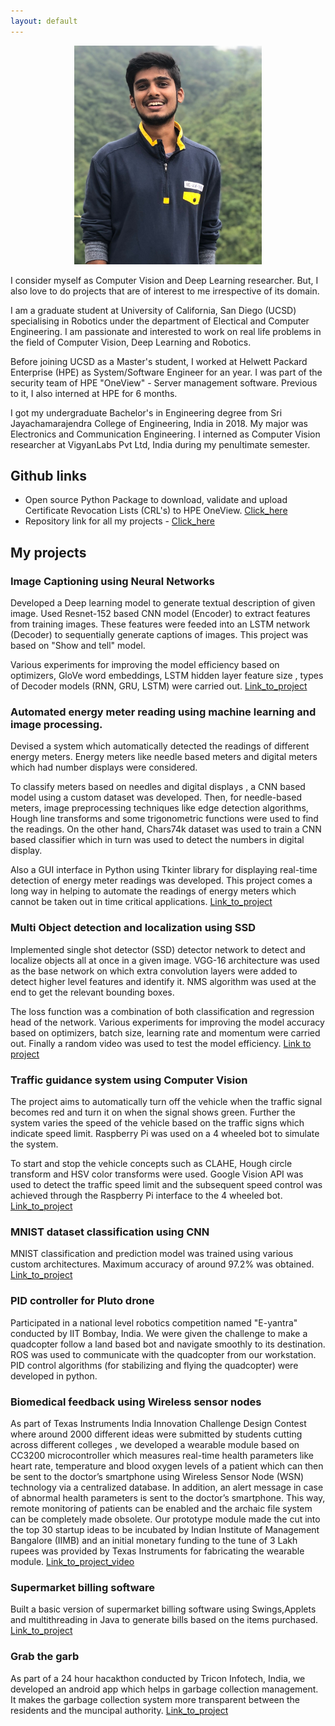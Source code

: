 ```yaml
---
layout: default
---
```


<p align="center">
<img src="profile_pic.png" title="profile_pic" width="300" height="350"/>
</p>

I consider myself as Computer Vision and Deep Learning researcher. But, I also love to do projects that are of interest to me irrespective of its domain.  

I am a graduate student at University of California, San Diego (UCSD) specialising in Robotics under the department of Electical and Computer Engineering. I am passionate and interested to work on real life problems in the field of Computer Vision, Deep Learning and Robotics.

Before joining UCSD as a Master's student, I worked at Helwett Packard Enterprise (HPE) as System/Software Engineer for an year. I was part of the security team of HPE "OneView" - Server management software. Previous to it, I also interned at HPE for 6 months. 

I got my undergraduate Bachelor's in Engineering degree from Sri Jayachamarajendra College of Engineering, India in 2018. My major was Electronics and Communication Engineering. I interned as Computer Vision researcher at VigyanLabs Pvt Ltd, India during my penultimate semester.

## Github links
* Open source Python Package to download, validate and upload Certificate Revocation Lists (CRL's) to HPE OneView. [Click_here](https://github.com/HewlettPackard/oneview-python-samples/tree/master/crl_helper)
* Repository link for all my projects - [Click_here](https://github.com/sushruthn96)

## My projects
### Image Captioning using Neural Networks
Developed a Deep learning model to generate textual description of given image. Used Resnet-152 based CNN model (Encoder) to extract features from training images. These features were feeded into an LSTM network (Decoder) to sequentially generate captions of images. This project was based on "Show and tell" model.

Various experiments for improving the model efficiency based on optimizers, GloVe word embeddings, LSTM hidden layer feature size , types of Decoder models (RNN, GRU, LSTM) were carried out. [Link_to_project](https://github.com/sushruthn96/Image_Captioning_ML_IP)

### Automated energy meter reading using machine learning and image processing.
Devised a system which automatically detected the readings of different energy meters. Energy meters like needle based meters and digital meters which had number displays were considered.

To classify meters based on needles and digital displays , a CNN based model  using a custom dataset was developed. Then, for needle-based meters, image preprocessing techniques like edge detection algorithms, Hough line transforms and some trigonometric functions were used to find the readings. On the other hand, Chars74k dataset was used to train a CNN based classifier which in turn was used to detect the numbers in digital display.

Also a GUI interface in Python using Tkinter library for displaying real-time detection of energy meter readings was developed. This project comes a long way in helping to automate the readings of energy meters which cannot be taken out in time critical applications. [Link_to_project](https://github.com/sushruthn96/AMR-with-CV)

### Multi Object detection and localization using SSD
Implemented single shot detector (SSD) detector network to detect and localize objects all at once in a given image. VGG-16 architecture was used as the base network on which extra convolution layers were added to detect higher level features and identify it. NMS algorithm was used at the end to get the relevant bounding boxes.

The loss function was a combination of both classification and regression head of the network. Various experiments for improving the model accuracy based on optimizers, batch size, learning rate and momentum were carried out. Finally a random video was used to test the model efficiency. 
[Link to project](https://github.com/sushruthn96/multi_obj_detection_ssd) 

### Traffic guidance system using Computer Vision
The project aims to automatically turn off the vehicle when the traffic signal becomes red and turn it on when the signal shows green. Further the system varies the speed of the vehicle based on the traffic signs which indicate speed limit. Raspberry Pi was used on a 4 wheeled bot to simulate the system.

To start and stop the vehicle concepts such as CLAHE, Hough circle transform and HSV color transforms were used. Google Vision API was used to detect the traffic speed limit and the subsequent speed control was achieved through the Raspberry Pi interface to the 4 wheeled bot. [Link_to_project](https://github.com/sushruthn96/Automated_Traffic_Guidance_System)

### MNIST dataset classification using CNN
MNIST classification and prediction model was trained using various custom architectures. Maximum accuracy of around 97.2% was obtained. [Link_to_project](https://github.com/sushruthn96/Digit_classification_using_CNN)

###  PID controller for Pluto drone
Participated in a national level robotics competition named "E-yantra" conducted by IIT Bombay, India. We were given the challenge to make a quadcopter follow a land based bot and navigate smoothly to its destination. ROS was used to communicate with the quadcopter from our workstation. PID control algorithms (for stabilizing and flying the quadcopter) were developed in python.

### Biomedical feedback using Wireless sensor nodes
As part of Texas Instruments India Innovation Challenge Design Contest where around 2000 different ideas were submitted by students cutting across different colleges , we developed a wearable module based on CC3200 microcontroller which measures real-time health parameters like heart rate, temperature and blood oxygen levels of a patient which can then be sent to the doctor’s smartphone using Wireless Sensor Node (WSN) technology via a centralized database. In addition, an alert message in case of abnormal health parameters is sent to the doctor’s smartphone. This way, remote monitoring of patients can be enabled and the archaic file system can be completely made obsolete. Our prototype module made the cut into the top 30 startup ideas to be incubated by Indian Institute of Management Bangalore (IIMB) and an initial monetary funding to the tune of 3 Lakh rupees was provided by Texas Instruments for fabricating the wearable module. [Link_to_project_video](https://youtu.be/V2Wcln0M9FM)

### Supermarket billing software
Built a basic version of supermarket billing software using Swings,Applets and multithreading in Java to generate bills based on the items purchased. [Link_to_project]()

### Grab the garb
As part of a 24 hour hacakthon conducted by Tricon Infotech, India, we developed an android app which helps in garbage collection management. It makes the garbage collection system more transparent between the residents and the muncipal authority. [Link_to_project](https://github.com/sushruthn96/grab_the-garb)


